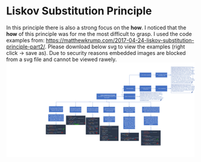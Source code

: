# Liskov Substitution Principle
In this principle there is also a strong focus on the **how**. I noticed that the **how** of this principle was for me the most difficult to grasp. I used the code examples from: https://matthewkrump.com/2017-04-24-liskov-substitution-principle-part2/. Please download below svg to view the examples (right click -> save as). Due to security reasons embedded images are blocked from a svg file and cannot be viewed rawely. 
![Liskov Substitution Principle](https://github.com/NiekBeijloos/SOLID/blob/master/Liskov%20Substitution%20Principle/Liskov%20Substitution%20Principle.svg?raw=true&sanitize=true)
